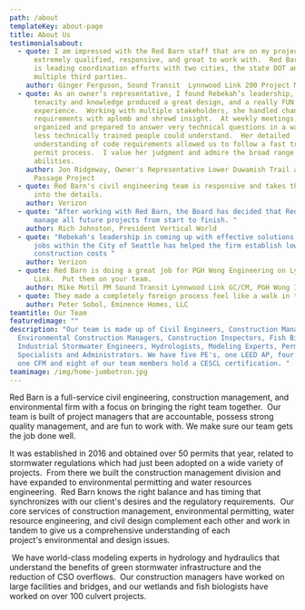 ```yaml
---
path: /about
templateKey: about-page
title: About Us
testimonialsabout:
  - quote: I am impressed with the Red Barn staff that are on my project.  They are
      extremely qualified, responsive, and great to work with.  Red Barn staff
      is leading coordination efforts with two cities, the state DOT and
      multiple third parties.
    author: Ginger Ferguson, Sound Transit  Lynnwood Link 200 Project Manager
  - quote: As an owner’s representative, I found Rebekah’s leadership, creativity,
      tenacity and knowledge produced a great design, and a really FUN
      experience.  Working with multiple stakeholders, she handled changing
      requirements with aplomb and shrewd insight.  At weekly meetings, she was
      organized and prepared to answer very technical questions in a way that
      less technically trained people could understand.  Her detailed
      understanding of code requirements allowed us to follow a fast track
      permit process.  I value her judgment and admire the broad range of her
      abilities.
    author: Jon Ridgeway, Owner's Representative Lower Duwamish Trail and Fish
      Passage Project
  - quote: Red Barn's civil engineering team is responsive and takes the time to get
      into the details.
    author: Verizon
  - quote: "After working with Red Barn, the Board has decided that Red Barn should
      manage all future projects from start to finish. "
    author: Rich Johnston, President Vertical World
  - quote: "Rebekah's leadership in coming up with effective solutions to our many
      jobs within the City of Seattle has helped the firm establish lower
      construction costs "
    author: Verizon
  - quote: Red Barn is doing a great job for PGH Wong Engineering on Lynnwood
      Link.  Put them on your team.
    author: Mike Motil PM Sound Transit Lynnwood Link GC/CM, PGH Wong Inc.
  - quote: They made a completely foreign process feel like a walk in the park
    author: Peter Sobol, Eminence Homes, LLC
teamtitle: Our Team
featuredimage: ""
description: "Our team is made up of Civil Engineers, Construction Managers,
  Environmental Construction Managers, Construction Inspectors, Fish Biologists,
  Industrial Stormwater Engineers, Hydrologists, Modeling Experts, Permitting
  Specialists and Administrators. We have five PE's, one LEED AP, four EIT's,
  one CFM and eight of our team members hold a CESCL certification. "
teamimage: /img/home-jumbotron.jpg
---
```

Red Barn is a full-service civil engineering, construction management, and environmental firm with a focus on bringing the right team together.  Our team is built of project managers that are accountable, possess strong quality management, and are fun to work with. We make sure our team gets the job done well.

​It was established in 2016 and obtained over 50 permits that year, related to stormwater regulations which had just been adopted on a wide variety of projects.  From there we built the construction management division and have expanded to environmental permitting and water resources engineering.  Red Barn knows the right balance and has timing that synchronizes with our client's desires and the regulatory requirements.  Our core services of construction management, environmental permitting, water resource engineering, and civil design complement each other and work in tandem to give us a comprehensive understanding of each project's environmental and design issues.  

 We have world-class modeling experts in hydrology and hydraulics that understand the benefits of green stormwater infrastructure and the reduction of CSO overflows.  Our construction managers have worked on large facilities and bridges, and our wetlands and fish biologists have worked on over 100 culvert projects.